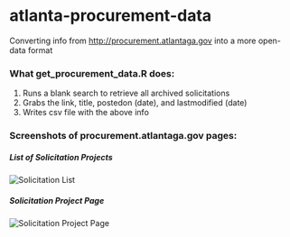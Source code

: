 # atlanta-procurement-data
Converting info from http://procurement.atlantaga.gov into a more open-data format

### What get_procurement_data.R does:
1. Runs a blank search to retrieve all archived solicitations
2. Grabs the link, title, postedon (date), and lastmodified (date)
3. Writes csv file with the above info

### Screenshots of procurement.atlantaga.gov pages:
##### List of Solicitation Projects
![Solicitation List](https://github.com/bbrewington/atlanta-procurement-data/raw/master/images/Solicitation_List.PNG)

##### Solicitation Project Page
![Solicitation Project Page](https://github.com/bbrewington/atlanta-procurement-data/raw/master/images/Solicitation_Project_Page.PNG)
